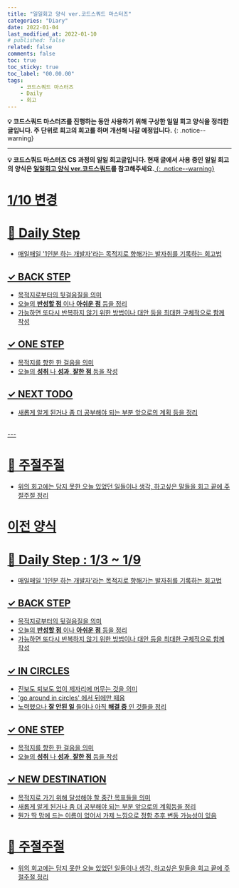 ```yaml
---
title: "일일회고 양식 ver.코드스쿼드 마스터즈"
categories: "Diary"
date: 2022-01-04
last_modified_at: 2022-01-10
# published: false
related: false
comments: false
toc: true
toc_sticky: true
toc_label: "00.00.00"
tags:
    - 코드스쿼드 마스터즈
    - Daily
    - 회고
---
```

__💡 코드스쿼드 마스터즈를 진행하는 동안 사용하기 위해 구상한 일일 회고 양식을 정리한 글입니다. 주 단위로 회고의 회고를 하며 개선해 나갈 예정입니다.__
{: .notice--warning}

---

__💡 코드스쿼드 마스터즈 CS 과정의 일일 회고글입니다. 현재 글에서 사용 중인 일일 회고의 양식은 [<U>일일회고 양식 ver.코드스쿼드</U>](https://hemudi.github.io/diary/daily-retrospective-form/)를 참고해주세요.__<U>
{: .notice--warning}

# 1/10 변경
# __💭 Daily Step__
- 매일매일 '1인분 하는 개발자'라는 목적지로 향해가는 발자취를 기록하는 회고법

## __✓ BACK STEP__
- 목적지로부터의 뒷걸음질을 의미
- 오늘의 __반성할 점__ 이나 __아쉬운 점__ 등을 정리
- 가능하면 또다시 반복하지 않기 위한 방법이나 대안 등을 최대한 구체적으로 함께 작성 

## __✓ ONE STEP__
- 목적지를 향한 한 걸음을 의미
- 오늘의 __성취__ 나 __성과__, __잘한 점__ 등을 작성

## __✓ NEXT TODO__
- 새롭게 알게 된거나 좀 더 공부해야 되는 부분 앞으로의 계획 등을 정리

<br>
---
<br>

# __💬 주절주절__
- 위의 회고에는 담지 못한 오늘 있었던 일들이나 생각, 하고싶은 말들을 회고 끝에 주절주절 정리

# 이전 양식
# __💭 Daily Step : 1/3 ~ 1/9__
- 매일매일 '1인분 하는 개발자'라는 목적지로 향해가는 발자취를 기록하는 회고법

## __✓ BACK STEP__
- 목적지로부터의 뒷걸음질을 의미
- 오늘의 __반성할 점__ 이나 __아쉬운 점__ 등을 정리
- 가능하면 또다시 반복하지 않기 위한 방법이나 대안 등을 최대한 구체적으로 함께 작성 

## __✓ IN CIRCLES__
- 진보도 퇴보도 없이 제자리에 머무는 것을 의미
- 'go around in circles' 에서 뒤에만 떼옴
- 노력했으나 __잘 안된 일__ 들이나 아직 __해결 중__ 인 것들을 정리

## __✓ ONE STEP__
- 목적지를 향한 한 걸음을 의미
- 오늘의 __성취__ 나 __성과__, __잘한 점__ 등을 작성

## __✓ NEW DESTINATION__
- 목적지로 가기 위해 달성해야 할 중간 목표들을 의미
- 새롭게 알게 된거나 좀 더 공부해야 되는 부분 앞으로의 계획등을 정리
- 뭔가 딱 맘에 드는 이름이 없어서 가제 느낌으로 정함 추후 변동 가능성이 있음

# __💬 주절주절__
- 위의 회고에는 담지 못한 오늘 있었던 일들이나 생각, 하고싶은 말들을 회고 끝에 주절주절 정리